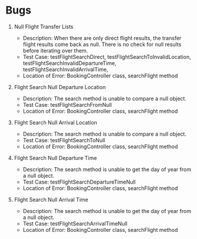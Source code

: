 # Bugs

1. Null Flight Transfer Lists
	- Description: When there are only direct flight results, the transfer flight results come back as null.
	There is no check for null results before iterating over them.
	- Test Case: testFlightSearchDirect, testFlightSearchToInvalidLocation, 
	testFlightSearchInvalidDepartureTime, testFlightSearchInvalidArrivalTime, 
	- Location of Error: BookingController class, searchFlight method

2. Flight Search Null Departure Location
	- Description: The search method is unable to compare a null object.
	- Test Case: testFlightSearchFromNull
	- Location of Error: BookingController class, searchFlight method

3. Flight Search Null Arrival Location
	- Description: The search method is unable to compare a null object.
	- Test Case: testFlightSearchToNull
	- Location of Error: BookingController class, searchFlight method

4. Flight Search Null Departure Time
	- Description: The search method is unable to get the day of year from a null object.
	- Test Case: testFlightSearchDepartureTimeNull
	- Location of Error: BookingController class, searchFlight method

5. Flight Search Null Arrival Time
	- Description: The search method is unable to get the day of year from a null object.
	- Test Case: testFlightSearchArrivalTimeNull
	- Location of Error: BookingController class, searchFlight method
